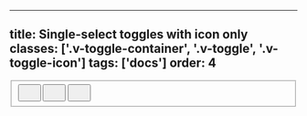 <!--
 *              Copyright (c) 2025 Visa, Inc.
 *
 * Licensed under the Apache License, Version 2.0 (the "License");
 * you may not use this file except in compliance with the License.
 * You may obtain a copy of the License at
 *
 *         http://www.apache.org/licenses/LICENSE-2.0
 *
 * Unless required by applicable law or agreed to in writing, software
 * distributed under the License is distributed on an "AS IS" BASIS,
 * WITHOUT WARRANTIES OR CONDITIONS OF ANY KIND, either express or implied.
 * See the License for the specific language governing permissions and
 * limitations under the License.
 *
 -->
---
title: Single-select toggles with icon only
classes: ['.v-toggle-container', '.v-toggle', '.v-toggle-icon']
tags: ['docs']
order: 4
---

<fieldset class="v-toggle-container">
  <button aria-label="Label 1" class="v-toggle v-toggle-icon" aria-pressed="true">
    <svg aria-hidden="true" class="v-icon v-icon-low" focusable="false" height="24" viewbox="0 0 24 24" width="24">
      <use href="#visa-map-location-low">
      </use>
    </svg>
  </button>
  <button aria-label="Label 2" class="v-toggle v-toggle-icon" aria-pressed="false">
    <svg aria-hidden="true" class="v-icon v-icon-low" focusable="false" height="24" viewbox="0 0 24 24" width="24">
      <use href="#visa-view-list-low">
      </use>
    </svg>
  </button>
  <button aria-label="Label 3" class="v-toggle v-toggle-icon" aria-pressed="false">
    <svg aria-hidden="true" class="v-icon v-icon-low" focusable="false" height="24" viewbox="0 0 24 24" width="24">
      <use href="#visa-view-grid-low">
      </use>
    </svg>
  </button>
</fieldset>
